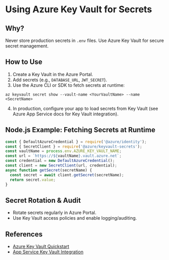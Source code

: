 # Using Azure Key Vault for Secrets

## Why?
Never store production secrets in `.env` files. Use Azure Key Vault for secure secret management.

## How to Use
1. Create a Key Vault in the Azure Portal.
2. Add secrets (e.g., `DATABASE_URL`, `JWT_SECRET`).
3. Use the Azure CLI or SDK to fetch secrets at runtime:

```
az keyvault secret show --vault-name <YourVaultName> --name <SecretName>
```

4. In production, configure your app to load secrets from Key Vault (see Azure App Service docs for Key Vault integration).

## Node.js Example: Fetching Secrets at Runtime

```js
const { DefaultAzureCredential } = require('@azure/identity');
const { SecretClient } = require('@azure/keyvault-secrets');
const vaultName = process.env.AZURE_KEY_VAULT_NAME;
const url = `https://${vaultName}.vault.azure.net`;
const credential = new DefaultAzureCredential();
const client = new SecretClient(url, credential);
async function getSecret(secretName) {
  const secret = await client.getSecret(secretName);
  return secret.value;
}
```

## Secret Rotation & Audit
- Rotate secrets regularly in Azure Portal.
- Use Key Vault access policies and enable logging/auditing.

## References
- [Azure Key Vault Quickstart](https://learn.microsoft.com/en-us/azure/key-vault/general/quick-create-portal)
- [App Service Key Vault Integration](https://learn.microsoft.com/en-us/azure/app-service/app-service-key-vault-references)
